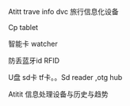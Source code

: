 Atitt trave info dvc 旅行信息化设备

Cp tablet


智能卡   watcher

防丢蓝牙id  RFID

U盘  sd卡 tf卡。。Sd reader    ,otg hub


Atitit 信息处理设备与历史与趋势


